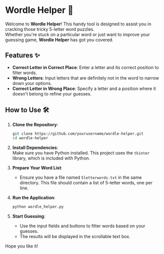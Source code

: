 # Wordle Helper 🧩

Welcome to **Wordle Helper**! This handy tool is designed to assist you in cracking those tricky 5-letter word puzzles.  
Whether you're stuck on a particular word or just want to improve your guessing game, **Wordle Helper** has got you covered.

## Features ✨

- **Correct Letter in Correct Place**: Enter a letter and its correct position to filter words.
- **Wrong Letters**: Input letters that are definitely not in the word to narrow down your options.
- **Correct Letter in Wrong Place**: Specify a letter and a position where it doesn't belong to refine your guesses.

## How to Use 🛠️

1. **Clone the Repository**:
    ```bash
    git clone https://github.com/yourusername/wordle-helper.git
    cd wordle-helper
    ```

2. **Install Dependencies**:  
    Make sure you have Python installed. This project uses the `tkinter` library, which is included with Python.

3. **Prepare Your Word List**:  
    - Ensure you have a file named `5letterwords.txt` in the same directory. This file should contain a list of 5-letter words, one per line.

4. **Run the Application**:
    ```bash
    python wordle_helper.py
    ```

5. **Start Guessing**:  
    - Use the input fields and buttons to filter words based on your guesses.  
    - The results will be displayed in the scrollable text box.

Hope you like it!
